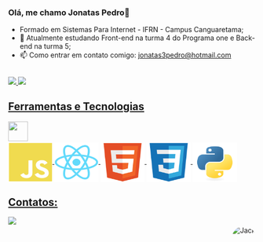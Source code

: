 ### Olá, me chamo Jonatas Pedro👋
 
- Formado em Sistemas Para Internet - IFRN - Campus Canguaretama;
- 🌱 Atualmente estudando Front-end na turma 4 do Programa one e Back-end na turma 5;
- 📫 Como entrar em contato comigo: jonatas3pedro@hotmail.com   
     
##

<div>
<a href="https://github.com/jonataspedro01">
<img height="180em" src="https://github-readme-stats.vercel.app/api/top-langs/?username=jonataspedro01&layout=compact&langs_count=7&theme=dracula"/>
<img height="180em" src="https://github-readme-stats.vercel.app/api?username=jonataspedro01&show_icons=true&theme=dracula&include_all_commits=true&count_private=true"/>
</div>

## Ferramentas e Tecnologias

<img src="https://cdn.jsdelivr.net/gh/devicons/devicon/icons/git/git-original.svg" width="40" height="40"/>

<div style="display: inline_block">
  <img align="center" alt="JP-Js" height="80" width="90" src="https://raw.githubusercontent.com/devicons/devicon/master/icons/javascript/javascript-plain.svg">
  <img align="center" alt="JP-React" height="80" width="90" src="https://raw.githubusercontent.com/devicons/devicon/master/icons/react/react-original.svg">
  <img align="center" alt="JP-HTML" height="80" width="90" src="https://raw.githubusercontent.com/devicons/devicon/master/icons/html5/html5-original.svg">
  <img align="center" alt="JP-CSS" height="80" width="90" src="https://raw.githubusercontent.com/devicons/devicon/master/icons/css3/css3-original.svg">
  <img align="center" alt="JP-Python" height="80" width="90" src="https://raw.githubusercontent.com/devicons/devicon/master/icons/python/python-original.svg">
</div>


## Contatos:


<div>
  <a href="linkedin.com/in/jonataspedrodev" target="_blank">
   
   <img src="https://img.shields.io/badge/-LinkedIn-%230077B5?style=for-the-badge&logo=linkedin&logoColor=white" target="_blank">
   
   </a>   
</div>
  
  <img align="right" alt="Jack" height="200" style="border-radius:50px;"     src="https://media2.giphy.com/media/v1.Y2lkPTc5MGI3NjExMTExM2NjMjgyYzhkN2U4MWNiODRiYzhmMGViNzRiY2MzNDExNzUxOSZlcD12MV9pbnRlcm5hbF9naWZzX2dpZklkJmN0PWc/2PmMiUc9OH4lO/giphy.gif">
